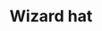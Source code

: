 ---
layout: item
title: Wizard hat
item-id: 1017
datatable: true
id: 1017
name: "Wizard hat"
monsters:
  - id: 510
    name: "Dark wizard"
    combat_level: 20
    wiki_url: "https://oldschool.runescape.wiki/w/Dark_wizard#Level_20"
    drops:
      - quantity: "1"
        noted: false
        rarity: 0.046875
      - quantity: "1"
        noted: false
        rarity: 0.046875
  - id: 512
    name: "Dark wizard"
    combat_level: 7
    wiki_url: "https://oldschool.runescape.wiki/w/Dark_wizard#Level_7"
    drops:
      - quantity: "1"
        noted: false
        rarity: 0.046875
      - quantity: "1"
        noted: false
        rarity: 0.046875
  - id: 5086
    name: "Dark wizard"
    combat_level: 7
    wiki_url: "https://oldschool.runescape.wiki/w/Dark_wizard#Level_7"
    drops:
      - quantity: "1"
        noted: false
        rarity: 0.046875
      - quantity: "1"
        noted: false
        rarity: 0.046875
  - id: 5087
    name: "Dark wizard"
    combat_level: 7
    wiki_url: "https://oldschool.runescape.wiki/w/Dark_wizard#Level_7"
    drops:
      - quantity: "1"
        noted: false
        rarity: 0.046875
      - quantity: "1"
        noted: false
        rarity: 0.046875
  - id: 5088
    name: "Dark wizard"
    combat_level: 20
    wiki_url: "https://oldschool.runescape.wiki/w/Dark_wizard#Level_20"
    drops:
      - quantity: "1"
        noted: false
        rarity: 0.046875
      - quantity: "1"
        noted: false
        rarity: 0.046875
  - id: 5089
    name: "Dark wizard"
    combat_level: 20
    wiki_url: "https://oldschool.runescape.wiki/w/Dark_wizard#Level_20"
    drops:
      - quantity: "1"
        noted: false
        rarity: 0.046875
      - quantity: "1"
        noted: false
        rarity: 0.046875
---